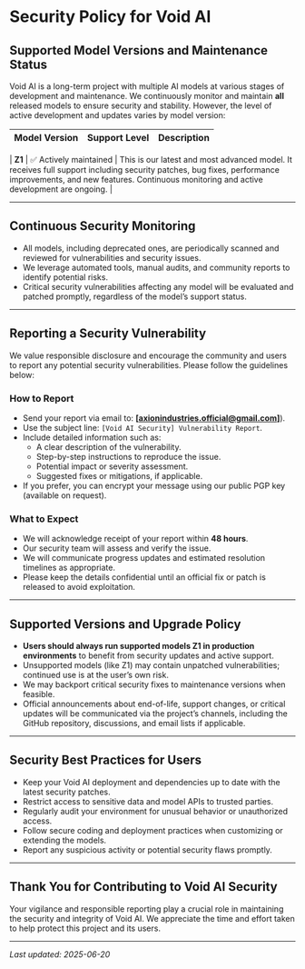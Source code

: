 # Security Policy for Void AI

## Supported Model Versions and Maintenance Status

Void AI is a long-term project with multiple AI models at various stages of development and maintenance. We continuously monitor and maintain **all** released models to ensure security and stability. However, the level of active development and updates varies by model version:

| Model Version | Support Level                                | Description                                                                                      |
|---------------|----------------------------------------------|--------------------------------------------------------------------------------------------------|

<!-- | **Z3**        | ✅ Actively maintained                        | This is our latest and most advanced model. It receives full support including security patches, bug fixes, performance improvements, and new features. Continuous monitoring and active development are ongoing. |-->
<!--| **Z2**        | ✅ Maintenance and critical updates only     | This model is considered stable and mature. It receives critical security patches, important bug fixes, and performance optimizations. However, new features or major changes are no longer planned for Z2. |-->
| **Z1**        | ✅ Actively maintained | This is our latest and most advanced model. It receives full support including security patches, bug fixes, performance improvements, and new features. Continuous monitoring and active development are ongoing. |
<!-- some stuff: ⚠️ Monitored but no longer actively updated -->
<!-- some stuff: ✅ Maintenance and critical updates only -->
<!-- some stuff: ✅ Actively maintained -->
---

## Continuous Security Monitoring

- All models, including deprecated ones, are periodically scanned and reviewed for vulnerabilities and security issues.  
- We leverage automated tools, manual audits, and community reports to identify potential risks.  
- Critical security vulnerabilities affecting any model will be evaluated and patched promptly, regardless of the model’s support status.  

---

## Reporting a Security Vulnerability

We value responsible disclosure and encourage the community and users to report any potential security vulnerabilities. Please follow the guidelines below:

### How to Report

- Send your report via email to: **[axionindustries.official@gmail.com]**).  
- Use the subject line: `[Void AI Security] Vulnerability Report`.  
- Include detailed information such as:  
  - A clear description of the vulnerability.  
  - Step-by-step instructions to reproduce the issue.  
  - Potential impact or severity assessment.  
  - Suggested fixes or mitigations, if applicable.  
- If you prefer, you can encrypt your message using our public PGP key (available on request).  

### What to Expect

- We will acknowledge receipt of your report within **48 hours**.  
- Our security team will assess and verify the issue.  
- We will communicate progress updates and estimated resolution timelines as appropriate.  
- Please keep the details confidential until an official fix or patch is released to avoid exploitation.  

---

## Supported Versions and Upgrade Policy

- **Users should always run supported models Z1 in production environments** to benefit from security updates and active support.  
- Unsupported models (like Z1) may contain unpatched vulnerabilities; continued use is at the user’s own risk.  
- We may backport critical security fixes to maintenance versions when feasible.  
- Official announcements about end-of-life, support changes, or critical updates will be communicated via the project’s channels, including the GitHub repository, discussions, and email lists if applicable.  

---

## Security Best Practices for Users

- Keep your Void AI deployment and dependencies up to date with the latest security patches.  
- Restrict access to sensitive data and model APIs to trusted parties.  
- Regularly audit your environment for unusual behavior or unauthorized access.  
- Follow secure coding and deployment practices when customizing or extending the models.  
- Report any suspicious activity or potential security flaws promptly.  

---

## Thank You for Contributing to Void AI Security

Your vigilance and responsible reporting play a crucial role in maintaining the security and integrity of Void AI. We appreciate the time and effort taken to help protect this project and its users.

---

*Last updated: 2025-06-20*
